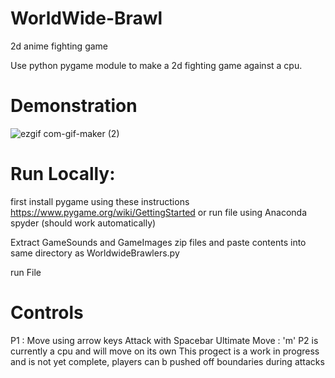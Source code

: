# WorldWide-Brawl

2d anime fighting game

Use python pygame module to make a 2d fighting game against a cpu.
# Demonstration

![ezgif com-gif-maker (2)](https://user-images.githubusercontent.com/69180570/128643797-3ab752dc-ba88-4753-a433-151a1d8b4065.gif)


# Run Locally:

first install pygame using these instructions
https://www.pygame.org/wiki/GettingStarted
or run file using Anaconda spyder (should work automatically)

Extract GameSounds and GameImages zip files and paste contents into same directory as WorldwideBrawlers.py

run File

# Controls

P1 : Move using arrow keys
     Attack with Spacebar
     Ultimate Move : 'm'
P2 is currently a cpu and will move on its own
This progect is a work in progress and is not yet complete, players can b pushed off boundaries during attacks
